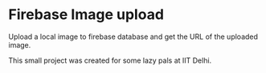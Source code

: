 # Firebase Image upload

Upload a local image to firebase database and get the URL of the uploaded image.

This small project was created for some lazy pals at IIT Delhi.
